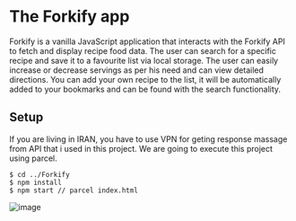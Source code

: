 # The Forkify app

Forkify is a vanilla JavaScript application that interacts with the Forkify API to fetch and display recipe food data. The user can search for a specific recipe and save it to a favourite list via local storage. The user can easily increase or decrease servings as per his need and can view detailed directions. You can add your own recipe to the list, it will be automatically added to your bookmarks and can be found with the search functionality.

## Setup

If you are living in IRAN, you have to use VPN for geting response massage from API that i used in this project.
We are going to execute this project using parcel.

```
$ cd ../Forkify
$ npm install
$ npm start // parcel index.html
```


![image](https://user-images.githubusercontent.com/97041347/171200719-c58f2756-a7dc-45c6-82c2-062ca2382711.png)
